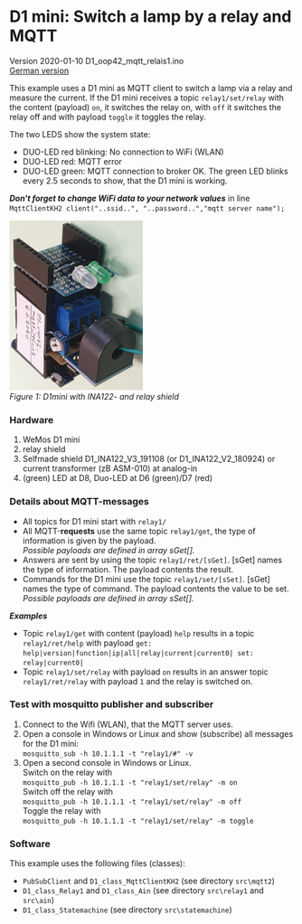 # D1 mini: Switch a lamp by a relay and MQTT
Version 2020-01-10 D1_oop42_mqtt_relais1.ino   
[German version](./LIESMICH.md "German version")   

This example uses a D1 mini as MQTT client to switch a lamp via a relay and measure the current. If the D1 mini receives a topic `relay1/set/relay` with the content (payload) `on`, it switches the relay on, with `off` it switches the relay off and with payload `toggle` it toggles the relay.   

The two LEDS show the system state:   
* DUO-LED red blinking: No connection to WiFi (WLAN)
* DUO-LED red: MQTT error
* DUO-LED green: MQTT connection to broker OK. The green LED blinks every 2.5 seconds to show, that the D1 mini is working.   

__*Don't forget to change WiFi data to your network values*__ in line   
`MqttClientKH2 client("..ssid..", "..password..","mqtt server name");`  

![D1mini with INA122- and relay shield](./images/D1_mqtt_relais1_2.png "D1mini with INA122- and relay shield")    
_Figure 1: D1mini with INA122- and relay shield_   

### Hardware
1. WeMos D1 mini   
2. relay shield   
3. Selfmade shield D1_INA122_V3_191108 (or D1_INA122_V2_180924) or current transformer (zB ASM-010) at analog-in   
4. (green) LED at D8, Duo-LED at D6 (green)/D7 (red)   

### Details about MQTT-messages   
* All topics for D1 mini start with `relay1/`   
* All MQTT-__requests__ use the same topic `relay1/get`, the type of information is given by the payload.   
*Possible payloads are defined in array sGet[].*   
* Answers are sent by using the topic `relay1/ret/[sGet]`. [sGet] names the type of information. The payload contents the result.   
* Commands for the D1 mini use the topic `relay1/set/[sSet]`. [sGet] names the type of command. The payload contents the value to be set.   
*Possible payloads are defined in array sSet[].*   

__*Examples*__  
* Topic `relay1/get` with content (payload) `help` results in a topic `relay1/ret/help` with payload `get: help|version|function|ip|all|relay|current|current0|
set: relay|current0|`
* Topic `relay1/set/relay` with payload `on` results in an answer topic `relay1/ret/relay` with  payload `1` and the relay is switched on.

### Test with mosquitto publisher and subscriber
1. Connect to the Wifi (WLAN), that the MQTT server uses.
2. Open a console in Windows or Linux and show (subscribe) all messages for the D1 mini:   
`mosquitto_sub -h 10.1.1.1 -t "relay1/#" -v`  
3. Open a second console in Windows or Linux.   
Switch on the relay with    
`mosquitto_pub -h 10.1.1.1 -t "relay1/set/relay" -m on`  
Switch off the relay with    
`mosquitto_pub -h 10.1.1.1 -t "relay1/set/relay" -m off`  
Toggle the relay with   
`mosquitto_pub -h 10.1.1.1 -t "relay1/set/relay" -m toggle`  

### Software
This example uses the following files (classes):   
* `PubSubClient` and `D1_class_MqttClientKH2` (see directory `src\mqtt2`)   
* `D1_class_Relay1` and `D1_class_Ain` (see directory `src\relay1` and `src\ain`)   
* `D1_class_Statemachine` (see directory `src\statemachine`)   
